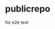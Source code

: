 # publicrepo
for e2e test































































































































































































































































































































































































































































































































































































































































































































































































































































































































































































































































































































































































































































































































































































































































































































































































































































































































































































































































































































































































































































































































































































































































































































































































































































































































































































































































